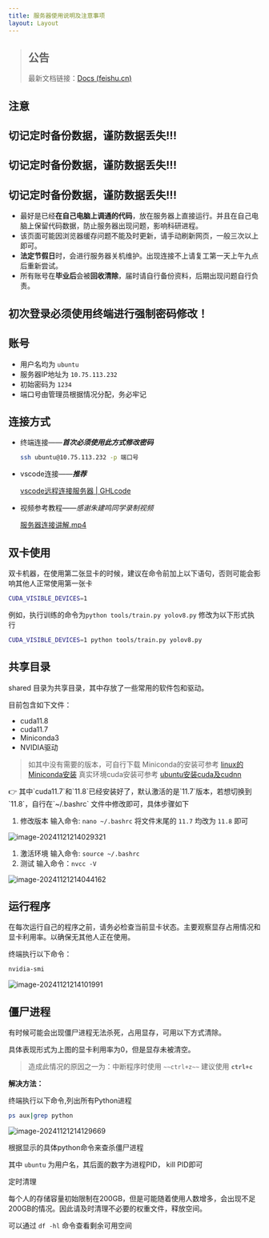 ```yaml
---
title: 服务器使用说明及注意事项
layout: Layout
---
```


> ## 公告
>
> 最新文档链接：[Docs (feishu.cn)](https://qxamy0jrcq6.feishu.cn/docx/MQFMdtObYoqQjrxV0v3cx0fhnGd)

## **注意**

## **切记定时备份数据，谨防数据丢失!!!**

## **切记定时备份数据，谨防数据丢失!!!**

## **切记定时备份数据，谨防数据丢失!!!**

- 最好是已经**在自己电脑上调通的代码**，放在服务器上直接运行。并且在自己电脑上保留代码数据，防止服务器出现问题，影响科研进程。
- 该页面可能因浏览器缓存问题不能及时更新，请手动刷新网页，一般三次以上即可。
- **法定节假日**时，会进行服务器关机维护。出现连接不上请复工第一天上午九点后重新尝试。
- 所有账号在**毕业后**会被**回收清除**，届时请自行备份资料，后期出现问题自行负责。

## 初次登录必须使用**终端**进行**强制密码修改**！



## 账号

- 用户名均为 `ubuntu`
- 服务器IP地址为 `10.75.113.232`
- 初始密码为 `1234`
- 端口号由管理员根据情况分配，务必牢记

## 连接方式

- 终端连接——***首次必须使用此方式修改密码***

  ```bash
  ssh ubuntu@10.75.113.232 -p 端口号
  ```

- vscode连接——***推荐***

  [vscode远程连接服务器 | GHLcode](https://www.ghlcode.cn/posts/c3d356)

- 视频参考教程——*感谢朱建鸣同学录制视频*

  [服务器连接讲解.mp4](https://prod-files-secure.s3.us-west-2.amazonaws.com/c40e36a8-5b1b-4cdc-a10f-70b4548dddc5/2e506513-a28b-41fc-ba2c-bea98870d218/服务器连接讲解.mp4)

  

## 双卡使用

双卡机器，在使用第二张显卡的时候，建议在命令前加上以下语句，否则可能会影响其他人正常使用第一张卡

```bash
CUDA_VISIBLE_DEVICES=1
```

例如，执行训练的命令为`python tools/train.py yolov8.py` 修改为以下形式执行

```bash
CUDA_VISIBLE_DEVICES=1 python tools/train.py yolov8.py
```

## 共享目录

shared 目录为共享目录，其中存放了一些常用的软件包和驱动。

目前包含如下文件：

- cuda11.8
- cuda11.7
- Miniconda3
- NVIDIA驱动

> 如其中没有需要的版本，可自行下载 Miniconda的安装可参考 [linux的Miniconda安装](https://ghlcode.cn/300ab539-ab32-4575-856e-28f9e54e5cbf) 真实环境cuda安装可参考 [ubuntu安装cuda及cudnn](https://www.ghlcode.cn/posts/bd74ad)

<aside> 👉 其中`cuda11.7`和`11.8`已经安装好了，默认激活的是`11.7`版本，若想切换到`11.8`，自行在`~/.bashrc` 文件中修改即可，具体步骤如下

1. 修改版本 输入命令: `nano ~/.bashrc` 将文件末尾的 `11.7` 均改为 `11.8` 即可

![image-20241121214029321](https://cdn.jsdelivr.net/gh/ghlcode/PicBed/img/image-20241121214029321.png)

1. 激活环境 输入命令: `source ~/.bashrc`
2. 测试 输入命令：`nvcc -V`

![image-20241121214044162](https://cdn.jsdelivr.net/gh/ghlcode/PicBed/img/image-20241121214044162.png)

## 运行程序

在每次运行自己的程序之前，请务必检查当前显卡状态。主要观察显存占用情况和显卡利用率。以确保无其他人正在使用。

终端执行以下命令：

```bash
nvidia-smi
```

![image-20241121214101991](https://cdn.jsdelivr.net/gh/ghlcode/PicBed/img/image-20241121214101991.png)

## 僵尸进程

有时候可能会出现僵尸进程无法杀死，占用显存，可用以下方式清除。

具体表现形式为上图的显卡利用率为0，但是显存未被清空。

> 造成此情况的原因之一为：中断程序时使用 `~~ctrl+z~~` 建议使用 **`ctrl+c`**

**解决方法：**

终端执行以下命令,列出所有Python进程

```bash
ps aux|grep python
```

![image-20241121214129669](https://cdn.jsdelivr.net/gh/ghlcode/PicBed/img/image-20241121214129669.png)

根据显示的具体python命令来查杀僵尸进程

其中 `ubuntu` 为用户名，其后面的数字为进程PID， kill PID即可

定时清理

每个人的存储容量初始限制在200GB，但是可能随着使用人数增多，会出现不足200GB的情况。因此请及时清理不必要的权重文件，释放空间。

可以通过 `df -hl` 命令查看剩余可用空间
